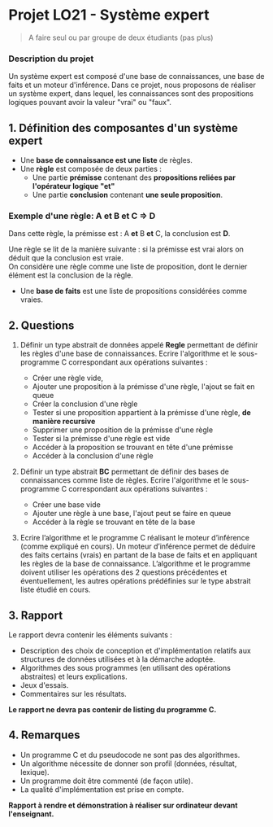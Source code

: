 # Projet LO21 - Système expert
> A faire seul ou par groupe de deux étudiants (pas plus)

### Description du projet
Un système expert est composé d'une base de connaissances, une base de faits et un moteur d'inférence.
Dans ce projet, nous proposons de réaliser un système expert, dans lequel, les connaissances sont des propositions logiques pouvant avoir la valeur "vrai" ou "faux".

## 1. Définition des composantes d'un système expert 
- Une **base de connaissance est une liste** de règles.
- Une **règle** est composée de deux parties :
    - Une partie **prémisse** contenant des **propositions reliées par l'opérateur logique "et"**
    - Une partie **conclusion** contenant **une seule proposition**.

### Exemple d'une règle: A et B et C => D

Dans cette règle, la prémisse est : A **et** B **et** C, la conclusion est **D**.   

Une règle se lit de la manière suivante : si la prémisse est vrai alors on déduit que la conclusion est vraie.  
On considère une règle comme une liste de proposition, dont le dernier élément est la conclusion de la règle.  

- Une **base de faits** est une liste de propositions considérées comme vraies.

## 2. Questions
1. Définir un type abstrait de données appelé **Regle** permettant de définir les règles d'une base de connaissances. Ecrire l'algorithme et le sous-programme C correspondant aux opérations suivantes :

    - Créer une règle vide,
    - Ajouter une proposition à la prémisse d'une règle, l'ajout se fait en queue
    - Créer la conclusion d'une règle
    - Tester si une proposition appartient à la prémisse d'une règle, **de manière recursive**
    - Supprimer une proposition de la prémisse d'une règle
    - Tester si la prémisse d'une règle est vide
    - Accéder à la proposition se trouvant en tête d'une prémisse
    - Accéder à la conclusion d'une règle

2. Définir un type abstrait **BC** permettant de définir des bases de connaissances comme liste de règles. Ecrire l'algorithme et le sous-programme C correspondant aux opérations suivantes :

    - Créer une base vide
    - Ajouter une règle à une base, l'ajout peut se faire en queue
    - Accéder à la règle se trouvant en tête de la base

3. Ecrire l’algorithme et le programme C réalisant le moteur d’inférence (comme expliqué en cours). Un moteur d’inférence permet de déduire des faits certains (vrais) en partant de la base de faits et en appliquant les règles de la base de connaissance. L’algorithme et le programme doivent utiliser les opérations des 2 questions précédentes et éventuellement, les autres opérations prédéfinies sur le type abstrait liste étudié en cours.

## 3. Rapport

Le rapport devra contenir les éléments suivants :

- Description des choix de conception et d'implémentation relatifs aux structures de données utilisées et à la démarche adoptée.
- Algorithmes des sous programmes (en utilisant des opérations abstraites) et leurs explications.
- Jeux d'essais.
- Commentaires sur les résultats.

**Le rapport ne devra pas contenir de listing du programme C.**

## 4. Remarques
- Un programme C et du pseudocode ne sont pas des algorithmes.
- Un algorithme nécessite de donner son profil (données, résultat, lexique).
- Un programme doit être commenté (de façon utile).
- La qualité d'implémentation est prise en compte.

**Rapport à rendre et démonstration à réaliser sur ordinateur devant l'enseignant.**
